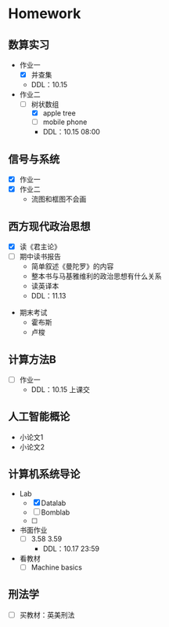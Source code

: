 # Homework

##  数算实习 
* 作业一
  * [x] 并查集
  * DDL：10.15
* 作业二
  * [ ] 树状数组
    * [x] apple tree
    * [ ] mobile phone  
    * DDL：10.15 08:00

## 信号与系统
* [x] 作业一
* [x] 作业二
    * 流图和框图不会画

## 西方现代政治思想
* [x] 读《君主论》
* [ ] 期中读书报告
    * 简单叙述《曼陀罗》的内容
    * 整本书与马基雅维利的政治思想有什么关系
    * 读英译本
    * DDL：11.13
* 期末考试
    * 霍布斯
    * 卢梭
## 计算方法B

* [ ] 作业一
  * DDL：10.15 上课交

## 人工智能概论

* 小论文1
* 小论文2 

## 计算机系统导论
* Lab
  * [x] Datalab
  * [ ] Bomblab
  * [ ] 
* 书面作业
  * [ ] 3.58 3.59
    * DDL：10.17 23:59
* 看教材
  * [ ] Machine basics

## 刑法学

* [ ]  买教材：英美刑法




 





